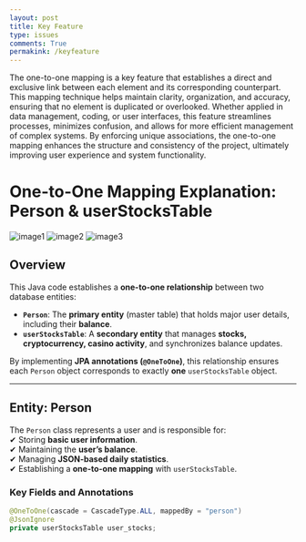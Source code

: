 ```yaml
---
layout: post
title: Key Feature
type: issues
comments: True
permakink: /keyfeature
---
```



The one-to-one mapping is a key feature that establishes a direct and exclusive link between each element and its corresponding counterpart. This mapping technique helps maintain clarity, organization, and accuracy, ensuring that no element is duplicated or overlooked. Whether applied in data management, coding, or user interfaces, this feature streamlines processes, minimizes confusion, and allows for more efficient management of complex systems. By enforcing unique associations, the one-to-one mapping enhances the structure and consistency of the project, ultimately improving user experience and system functionality.




# **One-to-One Mapping Explanation: Person & userStocksTable**

<img src="{{site.baseurl}}/images/keyfeature1.png" alt="image1">
<img src="{{site.baseurl}}/images/keyfeature2.png" alt="image2">
<img src="{{site.baseurl}}/images/keyfeature3.png" alt="image3">

## **Overview**
This Java code establishes a **one-to-one relationship** between two database entities:  
- **`Person`**: The **primary entity** (master table) that holds major user details, including their **balance**.
- **`userStocksTable`**: A **secondary entity** that manages **stocks, cryptocurrency, casino activity**, and synchronizes balance updates.

By implementing **JPA annotations (`@OneToOne`)**, this relationship ensures each `Person` object corresponds to exactly **one** `userStocksTable` object.

---

## **Entity: Person**
The `Person` class represents a user and is responsible for:  
✔ Storing **basic user information**.  
✔ Maintaining the **user’s balance**.  
✔ Managing **JSON-based daily statistics**.  
✔ Establishing a **one-to-one mapping** with `userStocksTable`.

### **Key Fields and Annotations**
```java
@OneToOne(cascade = CascadeType.ALL, mappedBy = "person")
@JsonIgnore
private userStocksTable user_stocks;
